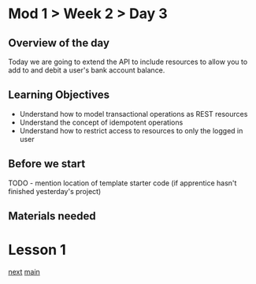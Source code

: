# Mod 1 > Week 2 > Day 3

## Overview of the day
Today we are going to extend the API to include resources to allow you to add to and debit a user's bank account balance.

## Learning Objectives
  * Understand how to model transactional operations as REST resources
  * Understand the concept of idempotent operations
  * Understand how to restrict access to resources to only the logged in user

## Before we start
TODO - mention location of template starter code (if apprentice hasn't finished yesterday's project)

## Materials needed

# Lesson 1

[next](/swe/mod1/wk2/day4.html)
[main](/swe)